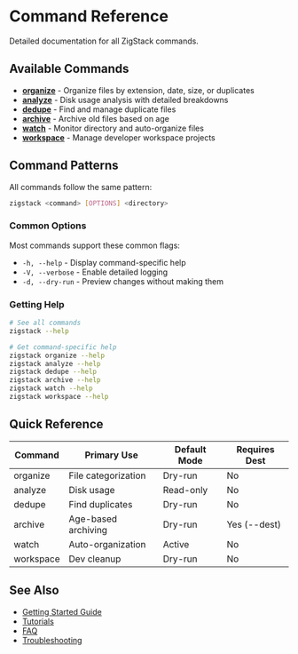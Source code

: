 # Command Reference

Detailed documentation for all ZigStack commands.

## Available Commands

- **[organize](organize.md)** - Organize files by extension, date, size, or duplicates
- **[analyze](analyze.md)** - Disk usage analysis with detailed breakdowns
- **[dedupe](dedupe.md)** - Find and manage duplicate files
- **[archive](archive.md)** - Archive old files based on age
- **[watch](watch.md)** - Monitor directory and auto-organize files
- **[workspace](workspace.md)** - Manage developer workspace projects

## Command Patterns

All commands follow the same pattern:
```bash
zigstack <command> [OPTIONS] <directory>
```

### Common Options

Most commands support these common flags:
- `-h, --help` - Display command-specific help
- `-V, --verbose` - Enable detailed logging
- `-d, --dry-run` - Preview changes without making them

### Getting Help

```bash
# See all commands
zigstack --help

# Get command-specific help
zigstack organize --help
zigstack analyze --help
zigstack dedupe --help
zigstack archive --help
zigstack watch --help
zigstack workspace --help
```

## Quick Reference

| Command | Primary Use | Default Mode | Requires Dest |
|---------|-------------|--------------|---------------|
| organize | File categorization | Dry-run | No |
| analyze | Disk usage | Read-only | No |
| dedupe | Find duplicates | Dry-run | No |
| archive | Age-based archiving | Dry-run | Yes (--dest) |
| watch | Auto-organization | Active | No |
| workspace | Dev cleanup | Dry-run | No |

## See Also

- [Getting Started Guide](../getting-started.md)
- [Tutorials](../guides/)
- [FAQ](../FAQ.md)
- [Troubleshooting](../troubleshooting.md)
